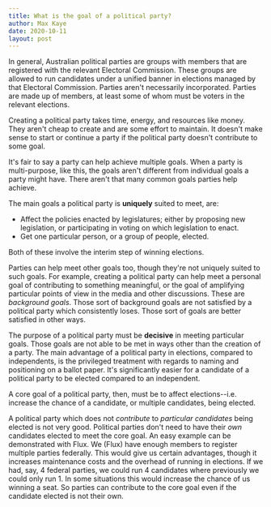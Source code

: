```yaml
---
title: What is the goal of a political party?
author: Max Kaye
date: 2020-10-11
layout: post
---
```


In general, Australian political parties are groups with members that are registered with the relevant Electoral Commission. These groups are allowed to run candidates under a unified banner in elections managed by that Electoral Commission. Parties aren't necessarily incorporated. Parties are made up of members, at least some of whom must be voters in the relevant elections.

Creating a political party takes time, energy, and resources like money. They aren't cheap to create and are some effort to maintain. It doesn't make sense to start or continue a party if the political party doesn't contribute to some goal.

It's fair to say a party can help achieve multiple goals. When a party is multi-purpose, like this, the goals aren't different from individual goals a party might have. There aren't that many common goals parties help achieve.

The main goals a political party is **uniquely** suited to meet, are:

* Affect the policies enacted by legislatures; either by proposing new legislation, or participating in voting on which legislation to enact.
* Get one particular person, or a group of people, elected.

Both of these involve the interim step of winning elections.

Parties can help meet other goals too, though they're not uniquely suited to such goals. For example, creating a political party can help meet a personal goal of contributing to something meaningful, or the goal of amplifying particular points of view in the media and other discussions. These are *background goals*. Those sort of background goals are not satisfied by a political party which consistently loses. Those sort of goals are better satisfied in other ways.

<!-- Satisfying background goals is not a **decisive** reason for doing something. -->

The purpose of a political party must be **decisive** in meeting particular goals. Those goals are not able to be met in ways other than the creation of a party. The main advantage of a political party in elections, compared to independents, is the privileged treatment with regards to naming and positioning on a ballot paper. It's significantly easier for a candidate of a political party to be elected compared to an independent.

A core goal of a political party, then, must be to affect elections--i.e. increase the chance of a candidate, or multiple candidates, being elected.

A political party which does not *contribute* to *particular candidates* being elected is not very good. Political parties don't need to have their *own* candidates elected to meet the core goal. An easy example can be demonstrated with Flux. We (Flux) have enough members to register multiple parties federally. This would give us certain advantages, though it increases maintenance costs and the overhead of running in elections. If we had, say, 4 federal parties, we could run 4 candidates where previously we could only run 1. In some situations this would increase the chance of us winning a seat. So parties can contribute to the core goal even if the candidate elected is not their own.
